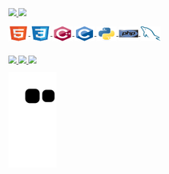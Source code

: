 <div>
  <a href="https://github.com/guilhermegomees">
  <img height="180em" src="https://github-readme-stats.vercel.app/api?username=guilhermegomees&show_icons=true&include_all_commits=true&count_private=true&theme=bear"/>
  <img height="180em" src="https://github-readme-stats.vercel.app/api/top-langs/?username=guilhermegomees&layout=compact&langs_count=8&theme=bear"/>
</div>
 
 
<div style="display: inline_block"><br>
   <img align="center" alt="Guilherme-HTML" height="30" width="40" src="https://raw.githubusercontent.com/devicons/devicon/master/icons/html5/html5-original.svg" style="max-width:100%;">
   <img align="center" alt="Guilherme-CSS" height="30" width="40" src="https://raw.githubusercontent.com/devicons/devicon/master/icons/css3/css3-original.svg" style="max-width:100%;">
  <img align="center" alt="Guilherme-CPP" height="30" width="40" src="https://raw.githubusercontent.com/devicons/devicon/master/icons/cplusplus/cplusplus-original.svg" style="max-width:100%;">
  <img align="center" alt="Guilherme-C" height="30" width="40" src="https://raw.githubusercontent.com/devicons/devicon/master/icons/c/c-original.svg" style="max-width:100%;">
  <img align="center" alt="Guilherme-PYTHON" height="30" width="40" src="https://raw.githubusercontent.com/devicons/devicon/master/icons/python/python-original.svg" style="max-width:100%;">
  <img align="center" alt="Guilherme-PHP" height="30" width="40" src="https://raw.githubusercontent.com/devicons/devicon/master/icons/php/php-original.svg" style="max-width:100%;">
 <img align="center" alt="Guilherme-MySQL" height="30" width="40" src="https://raw.githubusercontent.com/devicons/devicon/master/icons/mysql/mysql-original.svg" style="max-width:100%;">
</div>

##

<div>
   <a href="https://github.com/guilhermegomees">
      <a href="mailto: contatoguiilherme9@gmail.com" target="_blank">
         <img src="https://img.shields.io/badge/-Gmail-%23333?style=for-the-badge&logo=gmail&logoColor=white" target="_blank">
      </a>
      <a href="https://www.linkedin.com/in/guilherme-gomes-3276a41b6" rel="nofollow" target="_blank">
         <img src="https://img.shields.io/badge/-LinkedIn-%230077B5?style=for-the-badge&logo=linkedin&logoColor=white" target="_blank">
      </a>
      <a href="https://instagram.com/guilhermehgg" rel="nofollow" target="_blank">
         <img src="https://img.shields.io/badge/-Instagram-%23E4405F?style=for-the-badge&logo=instagram&logoColor=white" target="_blank">
      </a>
</div>

 ![Snake animation](https://github.com/guilhermegomees/guilhermegomees/blob/output/github-contribution-grid-snake.svg)
